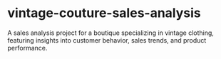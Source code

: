 # vintage-couture-sales-analysis
A sales analysis project for a boutique specializing in vintage clothing, featuring insights into customer behavior, sales trends, and product performance.

